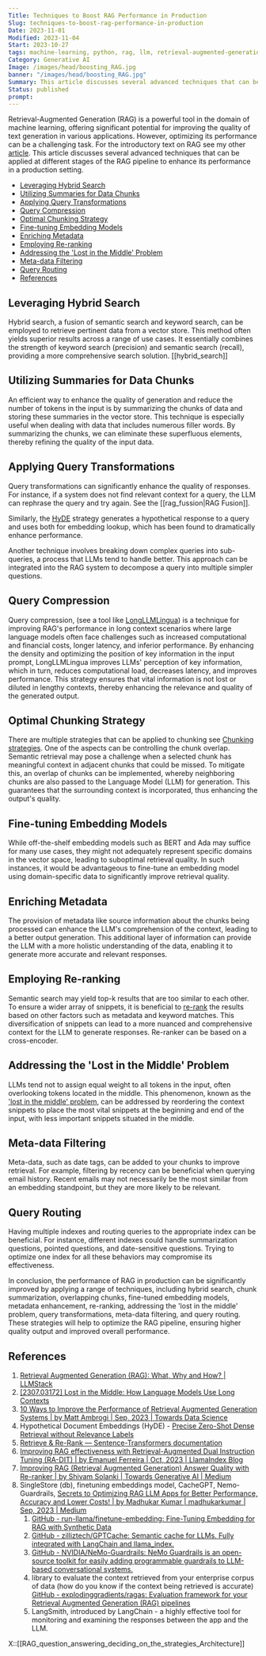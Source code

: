 ```yaml
---
Title: Techniques to Boost RAG Performance in Production
Slug: techniques-to-boost-rag-performance-in-production
Date: 2023-11-01
Modified: 2023-11-04
Start: 2023-10-27
tags: machine-learning, python, rag, llm, retrieval-augmented-generation, re-reanking, 
Category: Generative AI
Image: /images/head/boosting_RAG.jpg
banner: "/images/head/boosting_RAG.jpg"
Summary: This article discusses several advanced techniques that can be applied at different stages of the RAG pipeline to enhance its performance in a production setting.
Status: published
prompt:
---
```

Retrieval-Augmented Generation (RAG) is a powerful tool in the domain of machine learning, offering significant potential for improving the quality of text generation in various applications. However, optimizing its performance can be a challenging task. For the introductory text on RAG see my other [article](https://safjan.com/understanding-retrieval-augmented-generation-rag-empowering-llms/). This article discusses several advanced techniques that can be applied at different stages of the RAG pipeline to enhance its performance in a production setting.

<!-- MarkdownTOC levels="2,3" autolink="true" autoanchor="true" -->

- [Leveraging Hybrid Search](#leveraging-hybrid-search)
- [Utilizing Summaries for Data Chunks](#utilizing-summaries-for-data-chunks)
- [Applying Query Transformations](#applying-query-transformations)
- [Query Compression](#query-compression)
- [Optimal Chunking Strategy](#optimal-chunking-strategy)
- [Fine-tuning Embedding Models](#fine-tuning-embedding-models)
- [Enriching Metadata](#enriching-metadata)
- [Employing Re-ranking](#employing-re-ranking)
- [Addressing the 'Lost in the Middle' Problem](#addressing-the-lost-in-the-middle-problem)
- [Meta-data Filtering](#meta-data-filtering)
- [Query Routing](#query-routing)
- [References](#references)

<!-- /MarkdownTOC -->

<a id="leveraging-hybrid-search"></a>
## Leveraging Hybrid Search

Hybrid search, a fusion of semantic search and keyword search, can be employed to retrieve pertinent data from a vector store. This method often yields superior results across a range of use cases. It essentially combines the strength of keyword search (precision) and semantic search (recall), providing a more comprehensive search solution.
[[hybrid_search]]

<a id="utilizing-summaries-for-data-chunks"></a>
## Utilizing Summaries for Data Chunks

An efficient way to enhance the quality of generation and reduce the number of tokens in the input is by summarizing the chunks of data and storing these summaries in the vector store. This technique is especially useful when dealing with data that includes numerous filler words. By summarizing the chunks, we can eliminate these superfluous elements, thereby refining the quality of the input data.
<a id="query-compression"></a>

<a id="applying-query-transformations"></a>
## Applying Query Transformations

Query transformations can significantly enhance the quality of responses. For instance, if a system does not find relevant context for a query, the LLM can rephrase the query and try again. See the [[rag_fussion|RAG Fusion]].

Similarly, the [HyDE](http://boston.lti.cs.cmu.edu/luyug/HyDE/HyDE.pdf) strategy generates a hypothetical response to a query and uses both for embedding lookup, which has been found to dramatically enhance performance. 

Another technique involves breaking down complex queries into sub-queries, a process that LLMs tend to handle better. This approach can be integrated into the RAG system to decompose a query into multiple simpler questions.

<a id="query-compression"></a>
## Query Compression

Query compression, (see a tool like [LongLLMLingua](https://www.microsoft.com/en-us/research/project/llmlingua/longllmlingua/)) is a technique for improving RAG's performance in long context scenarios where large language models often face challenges such as increased computational and financial costs, longer latency, and inferior performance. By enhancing the density and optimizing the position of key information in the input prompt, LongLLMLingua improves LLMs' perception of key information, which in turn, reduces computational load, decreases latency, and improves performance. This strategy ensures that vital information is not lost or diluted in lengthy contexts, thereby enhancing the relevance and quality of the generated output.
<a id="optimal-chunking-strategy"></a>
## Optimal Chunking Strategy

There are multiple strategies that can be applied to chunking see [Chunking strategies](https://safjan.com/from-fixed-size-to-nlp-chunking-a-deep-dive-into-text-chunking-techniques/#from-fixed-size-to-nlp-chunking-a-deep-dive-into-text-chunking-techniques). One of the aspects can be controlling the chunk overlap. Semantic retrieval may pose a challenge when a selected chunk has meaningful context in adjacent chunks that could be missed. To mitigate this, an overlap of chunks can be implemented, whereby neighboring chunks are also passed to the Language Model (LLM) for generation. This guarantees that the surrounding context is incorporated, thus enhancing the output's quality.

<a id="fine-tuning-embedding-models"></a>
## Fine-tuning Embedding Models

While off-the-shelf embedding models such as BERT and Ada may suffice for many use cases, they might not adequately represent specific domains in the vector space, leading to suboptimal retrieval quality. In such instances, it would be advantageous to fine-tune an embedding model using domain-specific data to significantly improve retrieval quality.

<a id="enriching-metadata"></a>
## Enriching Metadata

The provision of metadata like source information about the chunks being processed can enhance the LLM's comprehension of the context, leading to a better output generation. This additional layer of information can provide the LLM with a more holistic understanding of the data, enabling it to generate more accurate and relevant responses.

<a id="employing-re-ranking"></a>
## Employing Re-ranking

Semantic search may yield top-k results that are too similar to each other. To ensure a wider array of snippets, it is beneficial to [re-rank](https://www.sbert.net/examples/applications/retrieve_rerank/README.html) the results based on other factors such as metadata and keyword matches. This diversification of snippets can lead to a more nuanced and comprehensive context for the LLM to generate responses. Re-ranker can be based on a cross-encoder.

<a id="addressing-the-lost-in-the-middle-problem"></a>
## Addressing the 'Lost in the Middle' Problem

LLMs tend not to assign equal weight to all tokens in the input, often overlooking tokens located in the middle. This phenomenon, known as the ['lost in the middle' problem](https://arxiv.org/abs/2307.03172), can be addressed by reordering the context snippets to place the most vital snippets at the beginning and end of the input, with less important snippets situated in the middle.

<a id="meta-data-filtering"></a>
## Meta-data Filtering

Meta-data, such as date tags, can be added to your chunks to improve retrieval. For example, filtering by recency can be beneficial when querying email history. Recent emails may not necessarily be the most similar from an embedding standpoint, but they are more likely to be relevant. 

<a id="query-routing"></a>
## Query Routing

Having multiple indexes and routing queries to the appropriate index can be beneficial. For instance, different indexes could handle summarization questions, pointed questions, and date-sensitive questions. Trying to optimize one index for all these behaviors may compromise its effectiveness. 

In conclusion, the performance of RAG in production can be significantly improved by applying a range of techniques, including hybrid search, chunk summarization, overlapping chunks, fine-tuned embedding models, metadata enhancement, re-ranking, addressing the 'lost in the middle' problem, query transformations, meta-data filtering, and query routing. These strategies will help to optimize the RAG pipeline, ensuring higher quality output and improved overall performance.

<a id="references"></a>
## References
1. [Retrieval Augmented Generation (RAG): What, Why and How? | LLMStack](https://llmstack.ai/blog/retrieval-augmented-generation)
2. [[2307.03172] Lost in the Middle: How Language Models Use Long Contexts](https://arxiv.org/abs/2307.03172)
3. [10 Ways to Improve the Performance of Retrieval Augmented Generation Systems | by Matt Ambrogi | Sep, 2023 | Towards Data Science](https://towardsdatascience.com/10-ways-to-improve-the-performance-of-retrieval-augmented-generation-systems-5fa2cee7cd5c)
4. Hypothetical Document Embeddings (HyDE) - [Precise Zero-Shot Dense Retrieval without Relevance Labels](http://boston.lti.cs.cmu.edu/luyug/HyDE/HyDE.pdf)
5. [Retrieve & Re-Rank — Sentence-Transformers documentation](https://www.sbert.net/examples/applications/retrieve_rerank/README.html)
6. [Improving RAG effectiveness with Retrieval-Augmented Dual Instruction Tuning (RA-DIT) | by Emanuel Ferreira | Oct, 2023 | LlamaIndex Blog](https://blog.llamaindex.ai/improving-rag-effectiveness-with-retrieval-augmented-dual-instruction-tuning-ra-dit-01e73116655d)
7. [Improving RAG (Retrieval Augmented Generation) Answer Quality with Re-ranker | by Shivam Solanki | Towards Generative AI | Medium](https://medium.com/towards-generative-ai/improving-rag-retrieval-augmented-generation-answer-quality-with-re-ranker-55a19931325)
8. SingleStore (db), finetuning embeddings model, CacheGPT, Nemo-Guardrails, [Secrets to Optimizing RAG LLM Apps for Better Performance, Accuracy and Lower Costs! | by Madhukar Kumar | madhukarkumar | Sep, 2023 | Medium](https://madhukarkumar.medium.com/secrets-to-optimizing-rag-llm-apps-for-better-accuracy-performance-and-lower-cost-da1014127c0a)
	1. [GitHub - run-llama/finetune-embedding: Fine-Tuning Embedding for RAG with Synthetic Data](https://github.com/run-llama/finetune-embedding)
	2. [GitHub - zilliztech/GPTCache: Semantic cache for LLMs. Fully integrated with LangChain and llama\_index.](https://github.com/zilliztech/GPTCache)
	3. [GitHub - NVIDIA/NeMo-Guardrails: NeMo Guardrails is an open-source toolkit for easily adding programmable guardrails to LLM-based conversational systems.](https://github.com/NVIDIA/NeMo-Guardrails)
	4. library to evaluate the context retrieved from your enterprise corpus of data (how do you know if the context being retrieved is accurate) [GitHub - explodinggradients/ragas: Evaluation framework for your Retrieval Augmented Generation (RAG) pipelines](https://github.com/explodinggradients/ragas)
	5.  LangSmith, introduced by LangChain - a highly effective tool for monitoring and examining the responses between the app and the LLM.

X::[[RAG_question_answering_deciding_on_the_strategies_Architecture]]





